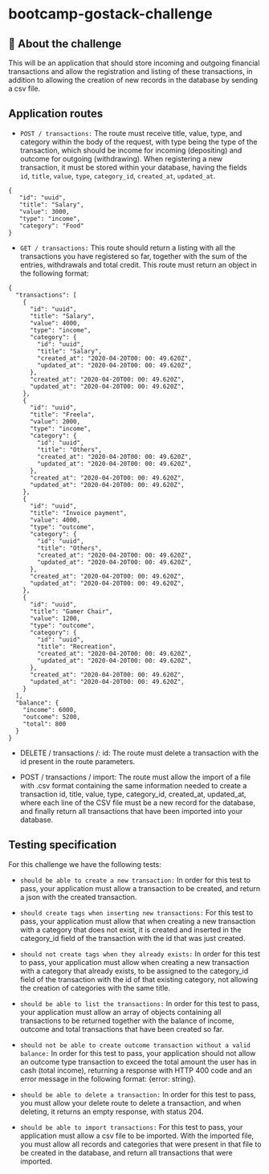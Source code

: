 # bootcamp-gostack-challenge

## 🚀 About the challenge

This will be an application that should store incoming and outgoing financial transactions and allow the registration and listing of these transactions, in addition to allowing the creation of new records in the database by sending a csv file.


## Application routes

- `POST / transactions:` The route must receive title, value, type, and category within the body of the request, with type being the type of the transaction, which should be income for incoming (depositing) and outcome for outgoing (withdrawing). When registering a new transaction, it must be stored within your database, having the fields ` id`, `title`, `value`, `type`, `category_id`, `created_at`, `updated_at`.

```
{
   "id": "uuid",
   "title": "Salary",
   "value": 3000,
   "type": "income",
   "category": "Food"
}
```

- `GET / transactions:` This route should return a listing with all the transactions you have registered so far, together with the sum of the entries, withdrawals and total credit. This route must return an object in the following format:


```
{
  "transactions": [
    {
      "id": "uuid",
      "title": "Salary",
      "value": 4000,
      "type": "income",
      "category": {
        "id": "uuid",
        "title": "Salary",
        "created_at": "2020-04-20T00: 00: 49.620Z",
        "updated_at": "2020-04-20T00: 00: 49.620Z",
      },
      "created_at": "2020-04-20T00: 00: 49.620Z",
      "updated_at": "2020-04-20T00: 00: 49.620Z",
    },
    {
      "id": "uuid",
      "title": "Freela",
      "value": 2000,
      "type": "income",
      "category": {
        "id": "uuid",
        "title": "Others",
        "created_at": "2020-04-20T00: 00: 49.620Z",
        "updated_at": "2020-04-20T00: 00: 49.620Z",
      },
      "created_at": "2020-04-20T00: 00: 49.620Z",
      "updated_at": "2020-04-20T00: 00: 49.620Z",
    },
    {
      "id": "uuid",
      "title": "Invoice payment",
      "value": 4000,
      "type": "outcome",
      "category": {
        "id": "uuid",
        "title": "Others",
        "created_at": "2020-04-20T00: 00: 49.620Z",
        "updated_at": "2020-04-20T00: 00: 49.620Z",
      },
      "created_at": "2020-04-20T00: 00: 49.620Z",
      "updated_at": "2020-04-20T00: 00: 49.620Z",
    },
    {
      "id": "uuid",
      "title": "Gamer Chair",
      "value": 1200,
      "type": "outcome",
      "category": {
        "id": "uuid",
        "title": "Recreation",
        "created_at": "2020-04-20T00: 00: 49.620Z",
        "updated_at": "2020-04-20T00: 00: 49.620Z",
      },
      "created_at": "2020-04-20T00: 00: 49.620Z",
      "updated_at": "2020-04-20T00: 00: 49.620Z",
    }
  ],
  "balance": {
    "income": 6000,
    "outcome": 5200,
    "total": 800
  }
}
```

<ul><li>
DELETE / transactions /: id: The route must delete a transaction with the id present in the route parameters.
</li>
<p>
<li>
POST / transactions / import: The route must allow the import of a file with .csv format containing the same information needed to create a transaction id, title, value, type, category_id, created_at, updated_at, where each line of the CSV file must be a new record for the database, and finally return all transactions that have been imported into your database.
</li>

</ul>

## Testing specification

For this challenge we have the following tests:

- `should be able to create a new transaction:` In order for this test to pass, your application must allow a transaction to be created, and return a json with the created transaction.
<p>

- `should create tags when inserting new transactions:` For this test to pass, your application must allow that when creating a new transaction with a category that does not exist, it is created and inserted in the category_id field of the transaction with the id that was just created.
<p>

- `should not create tags when they already exists:` In order for this test to pass, your application must allow when creating a new transaction with a category that already exists, to be assigned to the category_id field of the transaction with the id of that existing category, not allowing the creation of categories with the same title.
<p>

- `should be able to list the transactions:` In order for this test to pass, your application must allow an array of objects containing all transactions to be returned together with the balance of income, outcome and total transactions that have been created so far.
<p>


- `should not be able to create outcome transaction without a valid balance:` In order for this test to pass, your application should not allow an outcome type transaction to exceed the total amount the user has in cash (total income), returning a response with HTTP 400 code and an error message in the following format: {error: string}.
<p>


- `should be able to delete a transaction:` In order for this test to pass, you must allow your delete route to delete a transaction, and when deleting, it returns an empty response, with status 204.
<p>


- `should be able to import transactions:` For this test to pass, your application must allow a csv file to be imported. With the imported file, you must allow all records and categories that were present in that file to be created in the database, and return all transactions that were imported.

